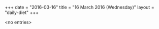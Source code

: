 +++
date = "2016-03-16"
title = "16 March 2016 (Wednesday)"
layout = "daily-diet"
+++

<p>&lt;no entries&gt;</p>